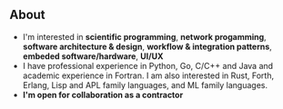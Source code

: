 ## About

- I'm interested in __scientific programming__, __network progamming__, __software architecture & design__, __workflow & integration patterns__, __embeded software/hardware__, __UI/UX__
- I have professional experience in Python, Go, C/C++ and Java and academic experience in Fortran. I am also interested in Rust, Forth, Erlang, Lisp and APL family languages, and ML family languages. 
- **I'm open for collaboration as a contractor**

